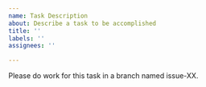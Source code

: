 ```yaml
---
name: Task Description
about: Describe a task to be accomplished
title: ''
labels: ''
assignees: ''

---
```


Please do work for this task in a branch named issue-XX.
